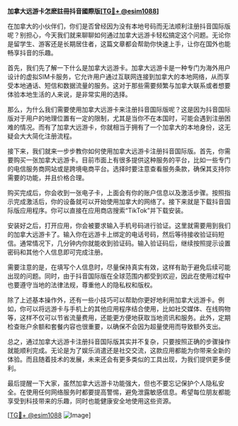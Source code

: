 **加拿大远游卡怎麽註冊抖音國際版[[TG💪+ @esim1088](https://t.me/s/esim1088)]**

在加拿大的小伙伴们，你们是否曾经因为没有本地号码而无法顺利注册抖音国际版呢？别担心，今天我们就来聊聊如何通过加拿大远游卡轻松搞定这个问题。无论你是留学生、游客还是长期居住者，这篇文章都会帮助你快速上手，让你在国外也能畅享抖音的乐趣。

首先，我们先了解一下什么是加拿大远游卡。加拿大远游卡是一种专门为海外用户设计的虚拟SIM卡服务，它允许用户通过互联网连接到加拿大的本地网络，从而享受本地通话、短信和数据流量的服务。这对于那些需要频繁与加拿大联系或者想要体验本地生活的人来说，是非常实用的选择。

那么，为什么我们需要使用加拿大远游卡来注册抖音国际版呢？这是因为抖音国际版对于用户的地理位置有一定的限制，尤其是当你不在本国时，可能会遇到注册困难的情况。而有了加拿大远游卡，你就相当于拥有了一个加拿大的本地身份，这无疑会大大简化注册流程。

接下来，我们就来一步步教你如何使用加拿大远游卡注册抖音国际版。首先，你需要购买一张加拿大远游卡。目前市面上有很多提供这种服务的平台，比如一些专门的电信服务商网站或是跨境电商平台。选择时要注意查看服务条款，确保其支持你需要的功能，并且价格合理。

购买完成后，你会收到一张电子卡，上面会有你的账户信息以及激活步骤。按照指示完成激活后，你的设备就可以开始使用加拿大的网络了。接下来就是下载抖音国际版应用程序。你可以直接在应用商店搜索“TikTok”并下载安装。

安装好之后，打开应用，你会被要求输入手机号码进行验证。这里就需要用到我们的加拿大远游卡了。输入你在远游卡上绑定的电话号码，然后等待接收验证码短信。通常情况下，几分钟内你就能收到验证码。输入验证码后，继续按照提示设置密码和其他个人信息即可完成注册。

需要注意的是，在填写个人信息时，尽量保持真实有效，这样有助于避免后续可能出现的问题。同时，由于抖音国际版在全球范围内都受到欢迎，因此在使用过程中也要遵守当地的法律法规，尊重他人的隐私权和版权。

除了上述基本操作外，还有一些小技巧可以帮助你更好地利用加拿大远游卡。例如，你可以将远游卡与手机上的其他应用程序结合使用，比如社交媒体、在线购物等，这样不仅可以节省流量费用，还能更方便地获取当地资讯和服务。此外，定期检查账户余额和套餐内容也很重要，以确保不会因为超量使用而导致额外支出。

总之，通过加拿大远游卡注册抖音国际版其实并不复杂，只要按照正确的步骤操作就能顺利完成。无论是为了娱乐消遣还是社交交流，这款应用都能为你带来全新的体验。而且随着技术的发展，未来还会有更多类似的工具出现，为我们提供更多便利。

最后提醒一下大家，虽然加拿大远游卡功能强大，但也不要忘记保护个人隐私安全。在使用任何网络服务时都要提高警惕，避免泄露敏感信息。希望每位朋友都能享受到科技带来的乐趣，同时也能健康安全地使用这些资源。

[[TG💪+ @esim1088](https://t.me/s/esim1088) ![Image](https://i.postimg.cc/4NQfJmqS/Snipaste-2025-05-13-00-14-12.png)]